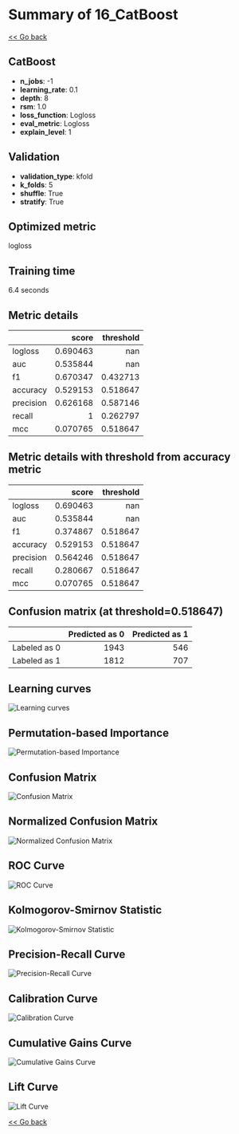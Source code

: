 # Summary of 16_CatBoost

[<< Go back](../README.md)


## CatBoost
- **n_jobs**: -1
- **learning_rate**: 0.1
- **depth**: 8
- **rsm**: 1.0
- **loss_function**: Logloss
- **eval_metric**: Logloss
- **explain_level**: 1

## Validation
 - **validation_type**: kfold
 - **k_folds**: 5
 - **shuffle**: True
 - **stratify**: True

## Optimized metric
logloss

## Training time

6.4 seconds

## Metric details
|           |    score |   threshold |
|:----------|---------:|------------:|
| logloss   | 0.690463 |  nan        |
| auc       | 0.535844 |  nan        |
| f1        | 0.670347 |    0.432713 |
| accuracy  | 0.529153 |    0.518647 |
| precision | 0.626168 |    0.587146 |
| recall    | 1        |    0.262797 |
| mcc       | 0.070765 |    0.518647 |


## Metric details with threshold from accuracy metric
|           |    score |   threshold |
|:----------|---------:|------------:|
| logloss   | 0.690463 |  nan        |
| auc       | 0.535844 |  nan        |
| f1        | 0.374867 |    0.518647 |
| accuracy  | 0.529153 |    0.518647 |
| precision | 0.564246 |    0.518647 |
| recall    | 0.280667 |    0.518647 |
| mcc       | 0.070765 |    0.518647 |


## Confusion matrix (at threshold=0.518647)
|              |   Predicted as 0 |   Predicted as 1 |
|:-------------|-----------------:|-----------------:|
| Labeled as 0 |             1943 |              546 |
| Labeled as 1 |             1812 |              707 |

## Learning curves
![Learning curves](learning_curves.png)

## Permutation-based Importance
![Permutation-based Importance](permutation_importance.png)
## Confusion Matrix

![Confusion Matrix](confusion_matrix.png)


## Normalized Confusion Matrix

![Normalized Confusion Matrix](confusion_matrix_normalized.png)


## ROC Curve

![ROC Curve](roc_curve.png)


## Kolmogorov-Smirnov Statistic

![Kolmogorov-Smirnov Statistic](ks_statistic.png)


## Precision-Recall Curve

![Precision-Recall Curve](precision_recall_curve.png)


## Calibration Curve

![Calibration Curve](calibration_curve_curve.png)


## Cumulative Gains Curve

![Cumulative Gains Curve](cumulative_gains_curve.png)


## Lift Curve

![Lift Curve](lift_curve.png)



[<< Go back](../README.md)
